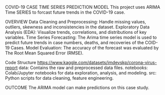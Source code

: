 COVID-19 CASE TIME SERIES PREDICTION MODEL
This project uses ARIMA Time SERIES to forcast future trends in the COVID-19 case.



OVERVIEW
Data Cleaning and Preprocessing: Handle missing values, outliers, skewness and inconsistencies in the dataset.
Exploratory Data Analysis (EDA): Visualize trends, correlations, and distributions of key variables.
Time Series Forecasting: The Arima time series model is used to predict future trends in case numbers, deaths, and recoveries of the COID-19 Cases.
Model Evaluation: The accuracy of the forecast was evaluated by The Root Mean Squared Error (RMSE).


Code Structure
https://www.kaggle.com/datasets/imdevskp/corona-virus-report
data: Contains the raw and preprocessed data files.
notebooks: Colab/Jupyter notebooks for data exploration, analysis, and modeling.
src: Python scripts for data cleaning, feature engineering.



OUTCOME
The ARIMA model can make predictions on this case study.

